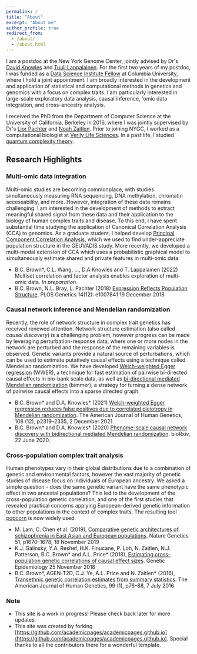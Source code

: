 ```yaml
---
permalink: /
title: "About"
excerpt: "About me"
author_profile: true
redirect_from: 
  - /about/
  - /about.html
---
```


I am a postdoc at the New York Genome Center, jointly advised by Dr's [David Knowles](https://daklab.github.io/) and [Tuuli Lappalainen](https://tllab.org/). For the first two years of my postdoc, I was funded as a [Data Science Institute Fellow](https://datascience.columbia.edu/research/postdoctoral-researchers/) at Columbia University, where I hold a joint appointment. I am broadly interested in the development and application of statistical and computational methods in genetics and genomics with a focus on complex traits. I am particularly interested in large-scale exploratory data analysis, causal inference, 'omic data integration, and cross-ancestry analysis.

I received the PhD from the Department of Computer Science at the University of California, Berkeley in 2016, where I was jointly supervised by Dr's [Lior Pachter](https://pachterlab.github.io/) and [Noah Zaitlen](https://bioscience.ucla.edu/people/noah-zaitlen/). Prior to joining NYGC, I worked as a computational biologist at [Verily Life Sciences](https://verily.com/). In a past life, I studied [quantum complexity theory](https://csdmp.github.io/docs/brown2011.pdf).

## Research Highlights

### Multi-omic data integration
Multi-omic studies are becoming commonplace, with studies simultaneously measuring RNA sequencing, DNA methylation, chromatin accessability, and more. However, integration of these data remains challenging. I am interested in the development of methods to extract meaningful shared signal from these data and their application to the biology of human complex traits and disease. To this end, I have spent substantial time studying the application of Canonical Correlation Analysis (CCA) to genomics. As a graduate student, I helped develop [Principal Component Correlation Analysis](https://github.com/pachterlab/PCCA/), which we used to find under-appreciate population structure in the GEUVADIS study. More recently, we developed a multi-modal extension of CCA which uses a probabilistic graphical model to simultaneously estimate shared and private features in multi-omic data.

* B.C. Brown*, C.L. Wang, ..., D.A Knowles and T. Lappalainen (2022) Multiset correlation and factor analysis enables exploration of multi-omic data. _In preparation_.
* B.C. Brown, N.L. Bray, L. Pachter (2018) [Expression Reflects Population Structure](https://journals.plos.org/plosgenetics/article?id=10.1371/journal.pgen.1007841). PLOS Genetics 14(12): e1007841 19 December 2018

### Causal network inference and Mendelian randomization
Recently, the role of network structure in complex trait genetics has received renewed attention. Network structure estimation (also called _causal discovery_) is a challenging problem, however progress can be made by leveraging perturbation-response data, where one or more nodes in the network are perturbed and the response of the remaining variables is observed. Genetic variants provide a natural source of perturbations, which can be used to estimate putatively causal effects using a technique called Mendelian randomization. We have developed [Welch-weighted Egger regression](https://github.com/brielin/WWER) (WWER), a technique for fast estimation of pairwise bi-directed causal effects in bio-bank scale data, as well as [bi-directional mediated Mendelian randomization](https://github.com/brielin/bimmer/) (bimmer), a strategy for turning a dense network of pairwise causal effects into a sparse directed graph.

* B.C. Brown* and D.A. Knowles* (2021) [Welch-weighted Egger regression reduces false positives due to correlated pleiotropy in Mendelian randomization](https://www.sciencedirect.com/science/article/pii/S0002929721003839). The American Journal of Human Genetics, 108 (12), p2319–2335, 2 December 2021
* B.C. Brown* and D.A. Knowles* (2020) [Phenome-scale causal network discovery with bidirectional mediated Mendelian randomization](https://www.biorxiv.org/content/10.1101/2020.06.18.160176v2). bioRxiv, 22 June 2020.

### Cross-population complex trait analysis
Human phenotypes vary in their global distributions due to a combination of genetic and environmental factors, however the vast majority of genetic studies of disease focus on individuals of European ancestry. We asked a simple question - does the same genetic variant have the same phenotypic effect in two ancestal populations? This led to the development of the cross-population genetic correlation, and one of the first studies that revealed practical concerns applying European-derived genetic information to other populations in the context of complex traits. The resulting tool [popcorn](https://github.com/brielin/Popcorn) is now widely used.
* M. Lam, C. Chen et al. (2019), [Comparative genetic architectures of schizophrenia in East Asian and European populations](https://www.nature.com/articles/s41588-019-0512-x). Nature Genetics 51, p1670–1678, 18 November 2019
* K.J. Galinsky, Y.A. Reshef, H.K. Finucane, P. Loh, N. Zaitlen, N.J. Patterson, B.C. Brown* and A.L. Price* (2018), [Estimating cross-population genetic correlations of causal effect sizes](https://onlinelibrary.wiley.com/doi/10.1002/gepi.22173). Genetic Epidemiology 25 November 2018
* B.C. Brown*, AGEN-T2D, C.J. Ye, A.L. Price and N. Zaitlen* (2016), [Transethnic genetic correlation estimates from summary statistics](https://www.sciencedirect.com/science/article/pii/S0002929716301355). The American Journal of Human Genetics, 99 (1), p76–88, 7 July 2016


### Note
* This site is a work in progress! Please check back later for more updates.
* This site was created by forking [https://github.com/academicpages/academicpages.github.io](https://github.com/academicpages/academicpages.github.io). Special thanks to all the contributors there for a wonderful template.